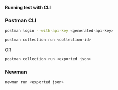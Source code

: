 **Running test with CLI**

### Postman CLI

```bash
postman login --with-api-key <generated-api-key>
```

```bash
postman collection run <collection-id>
```
OR
```bash
postman collection run <exported json>
```

### Newman
```bash
newman run <exported json>
```